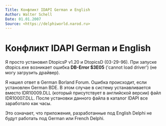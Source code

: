 ```yaml
---
Title: Конфликт IDAPI German и English
Author: Walter Schell
Date: 01.01.2007
Source: <https://delphiworld.narod.ru>
---
```



Конфликт IDAPI German и English
===============================

Я просто установил DtopicsP v1.20 и DtopicsD (03-29-96). При запуске
dtopics.exe возникает ошибка **DB-Error $3E05** ('cannot load driver')
(не могу загрузить драйвер).

Я нашел ответ в German Borland Forum. Ошибка происходит, если установлен
German BDE. В этом случае в систему устанавливается вместо IDR10009.DLL
(который присутствует в английской версии) файл IDR10007.DLL. После
установки данного файла в каталог IDAPI все заработало как часы.

Это означает, что приложения, разработанные под English Delphi не будут
работать под German или French Delphi.

